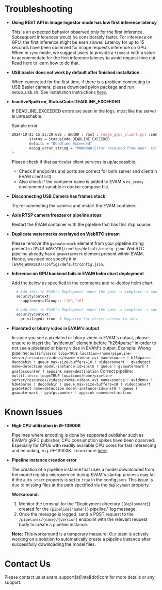 # Troubleshooting

- **Using REST API in Image Ingestor mode has low first inference latency**

    This is an expected behavior observed only for the first inference. Subsequent inferences would be considerably faster. 
    For inference on GPU, the first inference might be even slower. Latency for up to 15 seconds have been observed for image requests inference on GPU.
    When in `sync` mode, we suggest users to provide a `timeout` with a value to accommodate for the first inference latency to avoid request time out. 
    Read [here](../user-guide/detailed_usage/rest_api/restful_microservice_interfaces.md#post-pipelinesnameversioninstance_id) to learn how to do that.


- **USB basler does not work by default after finished installation.**

    When connected for the first time, if there is a problem connecting to USB Basler camera, please download pylon package and run setup_usb.sh.
    See installation instructions [here](../user-guide/detailed_usage/camera/genicam.md#gigeusb-basler-camera).


- **InactiveRpcError, StatusCode.DEADLINE_EXCEEDED**
    
    If DEADLINE_EXCEEDED errors are seen in the logs, most like the server is unreachable.

    Sample error
    ```sh
    2024-10-25 15:25:20,685 : ERROR : root : [edge_grpc_client.py] :send : in line : [109] : <_InactiveRpcError of RPC that terminated with:
            status = StatusCode.DEADLINE_EXCEEDED
            details = "Deadline Exceeded"
            debug_error_string = "UNKNOWN:Error received from peer  {created_time:"2024-10-25T15:25:20.684936173+00:00", grpc_status:4, grpc_message:"Deadline Exceeded"}"
    >
    ```
    
    Please check if that particular client services is up/accessible.     
    - Check if endpoints and ports are correct for both server and client(in EVAM client list).
    - Also check if the container name is added to EVAM's `no_proxy` environment variable in docker compose file.

- **Disconnecting USB Camera has frames stuck**

    Try re-connecting the camera and restart the EVAM container.

- **Axis RTSP camera freezes or pipeline stops**

    Restart the EVAM container with the pipeline that has this rtsp source.

- **Duplicate watermarks overlayed on WebRTC stream**

    Please remove the `gvawatermark` element from your pipeline string present in `[EVAM_WORKDIR]/configs/default/config.json`. WebRTC pipeline already has a `gvawatermark` element present within EVAM. Hence, we need not specify it in `[EVAM_WORKDIR]/configs/default/config.json`.

- **Inference on GPU backend fails in EVAM helm chart deployment**

    Add the below as specified in the comments and re-deploy helm chart.

    ```sh
      # Add this in EVAM's Deployment under the spec -> template -> spec section
      securityContext:
        supplementalGroups: [109,110]

      # Add this in EVAM's Deployment under the spec -> template -> spec -> containers section
      securityContext:
        privileged: true  # Required for direct access to /dev
    ```

- **Pixelated or blurry video in EVAM's output**

    In-case you see a pixelated or blurry video in EVAM's output, please ensure to insert the "avidemux" element before "h264parse" in-order to not see a pixelated or blurry video in EVAM's output. 
    Example:
    Wrong pipeline: `multifilesrc loop=TRUE location=/home/pipeline-server/resources/videos/<some-video>.avi name=source ! h264parse ! decodebin ! queue max-size-buffers=10 ! videoconvert ! gvadetect name=detection model-instance-id=inst0 ! queue ! gvawatermark ! gvafpscounter ! appsink name=destination`
    Correct pipeline: `multifilesrc loop=TRUE location=/home/pipeline-server/resources/videos/<some-video>.avi name=source ! avidemux ! h264parse ! decodebin ! queue max-size-buffers=10 ! videoconvert ! gvadetect name=detection model-instance-id=inst0 ! queue ! gvawatermark ! gvafpscounter ! appsink name=destination`

# Known Issues

- **High CPU utilization in i9-13900K**

    Pipelines where encoding is done by supported publisher such as EVAM's gRPC publisher, CPU consumption spikes have been observed. Especially for CPUs with readily available CPU cores for fast inferencing and encoding, e.g. i9-13000K.
    Learn more [here](../user-guide/detailed_usage/publisher/grpc_publish_doc.md#known-issues).

- **Pipeline instance creation error** 

    The creation of a pipeline instance that uses a model downloaded from the model registry microservice during EVAM's startup process may fail if the `auto_start` property is set to `true` in the config.json. This issue is due to missing files at the path specified via the `deployment` property.
    
    **Workaround:** 
    1. Monitor the terminal for the "Deployment directory (`{deployment}`) created for the `{pipeline['name']}` pipeline." log message.
    1. Once the message is logged, send a POST request to the `/pipelines/{name}/{version}` endpoint with the relevant request body to create a pipeline instance.

    **Note:** This workaround is a temporary measure. Our team is actively working on a solution to automatically create a pipeline instance after successfully downloading the model files.

# Contact Us

Please contact us at evam_support[at]intel[dot]com for more details or any support.
